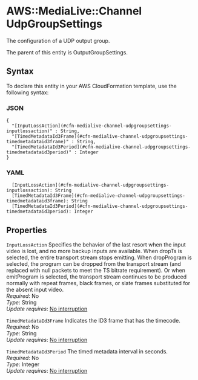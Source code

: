 # AWS::MediaLive::Channel UdpGroupSettings<a name="aws-properties-medialive-channel-udpgroupsettings"></a>

The configuration of a UDP output group\.

The parent of this entity is OutputGroupSettings\.

## Syntax<a name="aws-properties-medialive-channel-udpgroupsettings-syntax"></a>

To declare this entity in your AWS CloudFormation template, use the following syntax:

### JSON<a name="aws-properties-medialive-channel-udpgroupsettings-syntax.json"></a>

```
{
  "[InputLossAction](#cfn-medialive-channel-udpgroupsettings-inputlossaction)" : String,
  "[TimedMetadataId3Frame](#cfn-medialive-channel-udpgroupsettings-timedmetadataid3frame)" : String,
  "[TimedMetadataId3Period](#cfn-medialive-channel-udpgroupsettings-timedmetadataid3period)" : Integer
}
```

### YAML<a name="aws-properties-medialive-channel-udpgroupsettings-syntax.yaml"></a>

```
  [InputLossAction](#cfn-medialive-channel-udpgroupsettings-inputlossaction): String
  [TimedMetadataId3Frame](#cfn-medialive-channel-udpgroupsettings-timedmetadataid3frame): String
  [TimedMetadataId3Period](#cfn-medialive-channel-udpgroupsettings-timedmetadataid3period): Integer
```

## Properties<a name="aws-properties-medialive-channel-udpgroupsettings-properties"></a>

`InputLossAction`  <a name="cfn-medialive-channel-udpgroupsettings-inputlossaction"></a>
Specifies the behavior of the last resort when the input video is lost, and no more backup inputs are available\. When dropTs is selected, the entire transport stream stops emitting\. When dropProgram is selected, the program can be dropped from the transport stream \(and replaced with null packets to meet the TS bitrate requirement\)\. Or when emitProgram is selected, the transport stream continues to be produced normally with repeat frames, black frames, or slate frames substituted for the absent input video\.  
*Required*: No  
*Type*: String  
*Update requires*: [No interruption](https://docs.aws.amazon.com/AWSCloudFormation/latest/UserGuide/using-cfn-updating-stacks-update-behaviors.html#update-no-interrupt)

`TimedMetadataId3Frame`  <a name="cfn-medialive-channel-udpgroupsettings-timedmetadataid3frame"></a>
Indicates the ID3 frame that has the timecode\.  
*Required*: No  
*Type*: String  
*Update requires*: [No interruption](https://docs.aws.amazon.com/AWSCloudFormation/latest/UserGuide/using-cfn-updating-stacks-update-behaviors.html#update-no-interrupt)

`TimedMetadataId3Period`  <a name="cfn-medialive-channel-udpgroupsettings-timedmetadataid3period"></a>
The timed metadata interval in seconds\.  
*Required*: No  
*Type*: Integer  
*Update requires*: [No interruption](https://docs.aws.amazon.com/AWSCloudFormation/latest/UserGuide/using-cfn-updating-stacks-update-behaviors.html#update-no-interrupt)